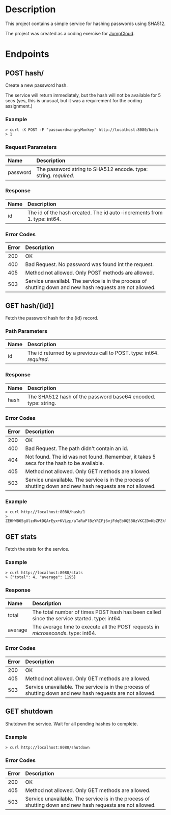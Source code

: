# Description
This project contains a simple service for hashing passwords using SHA512.

The project was created as a coding exercise for [JumpCloud](http://www.jumpcloud.com).

# Endpoints

## POST hash/

Create a new password hash.

The service will return immediately, but the hash will not be available for 5 secs (yes, this is unusual, but it was a requirement for the coding assignment.)

### Example
```
> curl -X POST -F "password=angryMonkey" http://localhost:8080/hash
> 1
```

### Request Parameters

| Name     | Description |
| :---     | :---        |
| password | The password string to SHA512 encode. type: string. *required*. |

### Response

| Name     | Description |
| :---     | :---        |
| id       | The id of the hash created.  The id auto-increments from 1. type: int64. |

### Error Codes

| Error     | Description |
| :---     | :---        |
| 200       | OK          |
| 400       | Bad Request. No password was found int the request. |
| 405       | Method not allowed. Only POST methods are allowed. |
| 503       | Service unavailabl. The service is in the process of shutting down and new hash requests are not allowed. |

## GET hash/{id}]

Fetch the password hash for the {id} record.

### Path Parameters

| Name     | Description |
| :---     | :---        |
| id       | The id returned by a previous call to POST. type: int64. *required*. |

### Response

| Name     | Description |
| :---     | :---        |
| hash     | The SHA512 hash of the password base64 encoded. type: string. |

### Error Codes

| Error     | Description |
| :---     | :---        |
| 200       | OK          |
| 400       | Bad Request. The path didn't contain an id. |
| 404       | Not found. The id was not found.  Remember, it takes 5 secs for the hash to be available. |
| 405       | Method not allowed. Only GET methods are allowed. |
| 503       | Service unavailable. The service is in the process of shutting down and new hash requests are not allowed. |

### Example
```
> curl http://localhost:8080/hash/1
> ZEHhWB65gUlzdVwtDQArEyx+KVLzp/aTaRaPlBzYRIFj6vjFdqEb0Q5B8zVKCZ0vKbZPZklJz0Fd7su2A+gf7Q==
```

## GET stats

Fetch the stats for the service.

### Example
```
> curl http://localhost:8080/stats
> {"total": 4, "average": 1195}
```

### Response

| Name     | Description |
| :---     | :---        |
| total    | The total number of times POST hash has been called since the service started. type: int64. |
| average  | The average time to execute all the POST requests in *microseconds*. type: int64. |

### Error Codes

| Error     | Description |
| :---      | :---        |
| 200       | OK          |
| 405       | Method not allowed. Only GET methods are allowed. |
| 503       | Service unavailable. The service is in the process of shutting down and new hash requests are not allowed. |

## GET shutdown

Shutdown the service.  Wait for all pending hashes to complete.

### Example
```
> curl http://localhost:8080/shutdown
```
### Error Codes

| Error     | Description |
| :---      | :---        |
| 200       | OK        |
| 405       | Method not allowed. Only GET methods are allowed. |
| 503       | Service unavailable. The service is in the process of shutting down and new hash requests are not allowed. |
